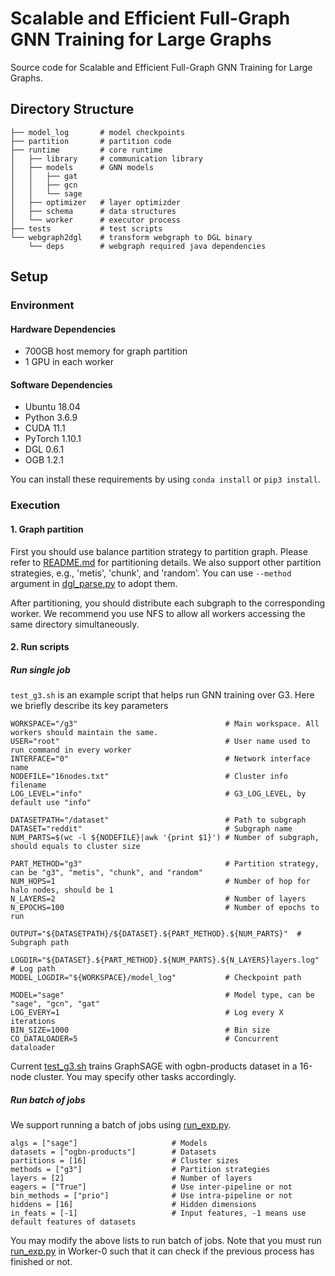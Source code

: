 # Scalable and Efficient Full-Graph GNN Training for Large Graphs
Source code for Scalable and Efficient Full-Graph GNN Training for Large Graphs.

## Directory Structure
```
├── model_log       # model checkpoints
├── partition       # partition code
├── runtime         # core runtime
│   ├── library     # communication library
│   ├── models      # GNN models
│   │   ├── gat
│   │   ├── gcn
│   │   └── sage
│   ├── optimizer   # layer optimizder
│   ├── schema      # data structures
│   └── worker      # executor process
├── tests           # test scripts
└── webgraph2dgl    # transform webgraph to DGL binary
    └── deps        # webgraph required java dependencies
```

## Setup
### Environment
#### Hardware Dependencies
- 700GB host memory for graph partition
- 1 GPU in each worker

#### Software Dependencies
- Ubuntu 18.04
- Python 3.6.9
- CUDA 11.1
- PyTorch 1.10.1
- DGL 0.6.1
- OGB 1.2.1

You can install these requirements by using `conda install` or `pip3 install`.

### Execution
#### 1. Graph partition
First you should use balance partition strategy to partition graph. Please refer to [README.md](partition/README.md) for partitioning details. We also support other partition strategies, e.g., 'metis', 'chunk', and 'random'. You can use `--method` argument in [dgl_parse.py](partition/dgl_parse.py) to adopt them.

After partitioning, you should distribute each subgraph to the corresponding worker. We recommend you use NFS to allow all workers accessing the same directory simultaneously.
#### 2. Run scripts
##### Run single job
`test_g3.sh` is an example script that helps run GNN training over G3. Here we briefly describe its key parameters
```
WORKSPACE="/g3"                                 # Main workspace. All workers should maintain the same.
USER="root"                                     # User name used to run command in every worker
INTERFACE="0"                                   # Network interface name
NODEFILE="16nodes.txt"                          # Cluster info filename
LOG_LEVEL="info"                                # G3_LOG_LEVEL, by default use "info"

DATASETPATH="/dataset"                          # Path to subgraph
DATASET="reddit"                                # Subgraph name 
NUM_PARTS=$(wc -l ${NODEFILE}|awk '{print $1}') # Number of subgraph, should equals to cluster size

PART_METHOD="g3"                                # Partition strategy, can be "g3", "metis", "chunk", and "random"
NUM_HOPS=1                                      # Number of hop for halo nodes, should be 1
N_LAYERS=2                                      # Number of layers
N_EPOCHS=100                                    # Number of epochs to run

OUTPUT="${DATASETPATH}/${DATASET}.${PART_METHOD}.${NUM_PARTS}"  # Subgraph path

LOGDIR="${DATASET}.${PART_METHOD}.${NUM_PARTS}.${N_LAYERS}layers.log"   # Log path
MODEL_LOGDIR="${WORKSPACE}/model_log"           # Checkpoint path

MODEL="sage"                                    # Model type, can be "sage", "gcn", "gat"
LOG_EVERY=1                                     # Log every X iterations
BIN_SIZE=1000                                   # Bin size
CO_DATALOADER=5                                 # Concurrent dataloader

```

Current [test_g3.sh](tests/test_g3.sh) trains GraphSAGE with ogbn-products dataset in a 16-node cluster. You may specify other tasks accordingly.

##### Run batch of jobs
We support running a batch of jobs using [run_exp.py](test/run_exp.py).

```
algs = ["sage"]                     # Models
datasets = ["ogbn-products"]        # Datasets
partitions = [16]                   # Cluster sizes
methods = ["g3"]                    # Partition strategies
layers = [2]                        # Number of layers
eagers = ["True"]                   # Use inter-pipeline or not
bin_methods = ["prio"]              # Use intra-pipeline or not
hiddens = [16]                      # Hidden dimensions
in_feats = [-1]                     # Input features, -1 means use default features of datasets
```

You may modify the above lists to run batch of jobs. Note that you must run [run_exp.py](test/run_exp.py) in Worker-0 such that it can check if the previous process has finished or not.
